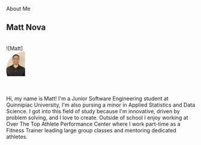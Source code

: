 About Me
<br />
## Matt Nova
<br />
![Matt]
<div style="width: 100px; height: 100px; border-radius: 50%; overflow: hidden;">
<img src = "./assets/images/MattsHeadShot.jpg" width="50%">
</div>

<br />
Hi, my name is Matt! I'm a Junior Software Engineering student at Quinnipiac University, I'm also pursing a minor in Applied Statistics and Data Science. I got into this field of study because I'm innovative, driven by problem solving, and I love to create. Outside of school I enjoy working at Over The Top Athlete Performance Center where I work part-time as a Fitness Trainer leading large group classes and mentoring dedicated athletes.

